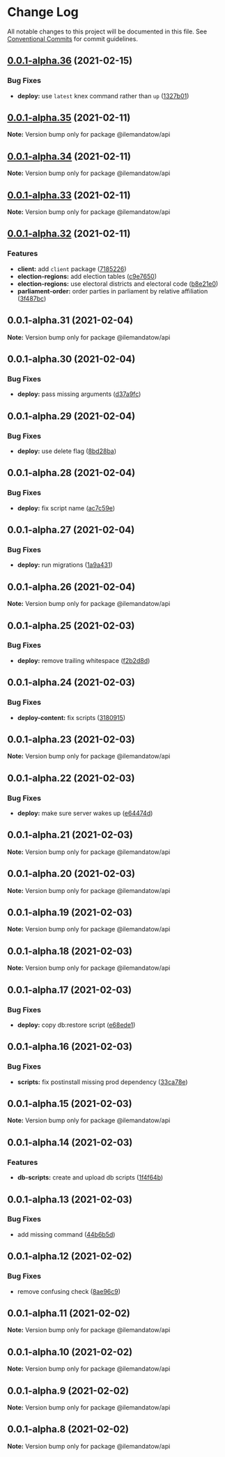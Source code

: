 # Change Log

All notable changes to this project will be documented in this file.
See [Conventional Commits](https://conventionalcommits.org) for commit guidelines.

## [0.0.1-alpha.36](https://github.com/MMMalik/ilemandatow/compare/v0.0.1-alpha.35...v0.0.1-alpha.36) (2021-02-15)


### Bug Fixes

* **deploy:** use `latest` knex command rather than `up` ([1327b01](https://github.com/MMMalik/ilemandatow/commit/1327b0151316b43a99fdef1a5816e2e3afc40603))





## [0.0.1-alpha.35](https://github.com/MMMalik/ilemandatow/compare/v0.0.1-alpha.34...v0.0.1-alpha.35) (2021-02-11)

**Note:** Version bump only for package @ilemandatow/api





## [0.0.1-alpha.34](https://github.com/MMMalik/ilemandatow/compare/v0.0.1-alpha.33...v0.0.1-alpha.34) (2021-02-11)

**Note:** Version bump only for package @ilemandatow/api





## [0.0.1-alpha.33](https://github.com/MMMalik/ilemandatow/compare/v0.0.1-alpha.32...v0.0.1-alpha.33) (2021-02-11)

**Note:** Version bump only for package @ilemandatow/api





## [0.0.1-alpha.32](https://github.com/MMMalik/ilemandatow/compare/v0.0.1-alpha.31...v0.0.1-alpha.32) (2021-02-11)


### Features

* **client:** add `client` package ([7185226](https://github.com/MMMalik/ilemandatow/commit/7185226ce9a44ba4b4b83f852cfd18eed1acc833))
* **election-regions:** add election tables ([c9e7650](https://github.com/MMMalik/ilemandatow/commit/c9e76509b3f3d623b586ef62419121c3cba5a0da))
* **election-regions:** use electoral districts and electoral code ([b8e21e0](https://github.com/MMMalik/ilemandatow/commit/b8e21e0debcfb01ed23fe1e003b7c13ce6ef94b1))
* **parliament-order:** order parties in parliament by relative affiliation ([3f487bc](https://github.com/MMMalik/ilemandatow/commit/3f487bcbaab07239577a737ab7b799d0dacb6529))





## 0.0.1-alpha.31 (2021-02-04)

**Note:** Version bump only for package @ilemandatow/api





## 0.0.1-alpha.30 (2021-02-04)


### Bug Fixes

* **deploy:** pass missing arguments ([d37a9fc](https://github.com/MMMalik/ilemandatow/commit/d37a9fcf83bd359d091b396f8cd092dd96fe9405))





## 0.0.1-alpha.29 (2021-02-04)


### Bug Fixes

* **deploy:** use delete flag ([8bd28ba](https://github.com/MMMalik/ilemandatow/commit/8bd28ba2f13c3a5c74069af8d8363d2af2f0c51d))





## 0.0.1-alpha.28 (2021-02-04)


### Bug Fixes

* **deploy:** fix script name ([ac7c59e](https://github.com/MMMalik/ilemandatow/commit/ac7c59eb3a1bdd85c60ec44e263ac3be3e0026b3))





## 0.0.1-alpha.27 (2021-02-04)


### Bug Fixes

* **deploy:** run migrations ([1a9a431](https://github.com/MMMalik/ilemandatow/commit/1a9a4316d43b937c99a7b1a87eaff6eb90f4dee3))





## 0.0.1-alpha.26 (2021-02-04)

**Note:** Version bump only for package @ilemandatow/api





## 0.0.1-alpha.25 (2021-02-03)


### Bug Fixes

* **deploy:** remove trailing whitespace ([f2b2d8d](https://github.com/MMMalik/ilemandatow/commit/f2b2d8d0b3fb143a945cb8cbb6a3e671cbb856be))





## 0.0.1-alpha.24 (2021-02-03)


### Bug Fixes

* **deploy-content:** fix scripts ([3180915](https://github.com/MMMalik/ilemandatow/commit/3180915ee61ffa0a5485305314721c666ce493e2))





## 0.0.1-alpha.23 (2021-02-03)

**Note:** Version bump only for package @ilemandatow/api





## 0.0.1-alpha.22 (2021-02-03)


### Bug Fixes

* **deploy:** make sure server wakes up ([e64474d](https://github.com/MMMalik/ilemandatow/commit/e64474dc532e5fcdd6d3fa2ebb20602c7a4f935f))





## 0.0.1-alpha.21 (2021-02-03)

**Note:** Version bump only for package @ilemandatow/api





## 0.0.1-alpha.20 (2021-02-03)

**Note:** Version bump only for package @ilemandatow/api





## 0.0.1-alpha.19 (2021-02-03)

**Note:** Version bump only for package @ilemandatow/api





## 0.0.1-alpha.18 (2021-02-03)

**Note:** Version bump only for package @ilemandatow/api





## 0.0.1-alpha.17 (2021-02-03)


### Bug Fixes

* **deploy:** copy db:restore script ([e68ede1](https://github.com/MMMalik/ilemandatow/commit/e68ede13b5af4bd499f0a662eb7bf47bcab5ef79))





## 0.0.1-alpha.16 (2021-02-03)


### Bug Fixes

* **scripts:** fix postinstall missing prod dependency ([33ca78e](https://github.com/MMMalik/ilemandatow/commit/33ca78e5e6bbf216c247a7a319d0320a0fd82fda))





## 0.0.1-alpha.15 (2021-02-03)

**Note:** Version bump only for package @ilemandatow/api





## 0.0.1-alpha.14 (2021-02-03)


### Features

* **db-scripts:** create and upload db scripts ([1f4f64b](https://github.com/MMMalik/ilemandatow/commit/1f4f64be84cba0bd940776c42406dc31216bed5d))





## 0.0.1-alpha.13 (2021-02-03)


### Bug Fixes

* add missing command ([44b6b5d](https://github.com/MMMalik/ilemandatow/commit/44b6b5db11a598d59a727dc90504be45e683a973))





## 0.0.1-alpha.12 (2021-02-02)


### Bug Fixes

* remove confusing check ([8ae96c9](https://github.com/MMMalik/ilemandatow/commit/8ae96c9c1765c977450f0ef66a9bebb236c1b2f4))





## 0.0.1-alpha.11 (2021-02-02)

**Note:** Version bump only for package @ilemandatow/api





## 0.0.1-alpha.10 (2021-02-02)

**Note:** Version bump only for package @ilemandatow/api





## 0.0.1-alpha.9 (2021-02-02)

**Note:** Version bump only for package @ilemandatow/api





## 0.0.1-alpha.8 (2021-02-02)

**Note:** Version bump only for package @ilemandatow/api

